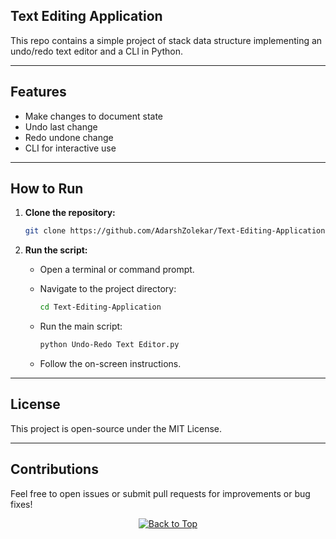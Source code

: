## Text Editing Application

This repo contains a simple project of stack data structure implementing an undo/redo text editor and a CLI in Python.

---

## Features

- Make changes to document state
- Undo last change
- Redo undone change
- CLI for interactive use

---

## How to Run

1. **Clone the repository:**

   ```bash
   git clone https://github.com/AdarshZolekar/Text-Editing-Application.git
   ```

2. **Run the script:**

   - Open a terminal or command prompt. 
   - Navigate to the project directory:

     ```bash
     cd Text-Editing-Application
     ```

   - Run the main script:

     ```bash
     python Undo-Redo Text Editor.py
     ```

   - Follow the on-screen instructions.

---

## License

This project is open-source under the MIT License.

---

## Contributions

Feel free to open issues or submit pull requests for improvements or bug fixes!

<p align="center">
  <a href="#top">
    <img src="https://img.shields.io/badge/%E2%AC%86-Back%20to%20Top-blue?style=for-the-badge" alt="Back to Top"/>
  </a>
</p>


